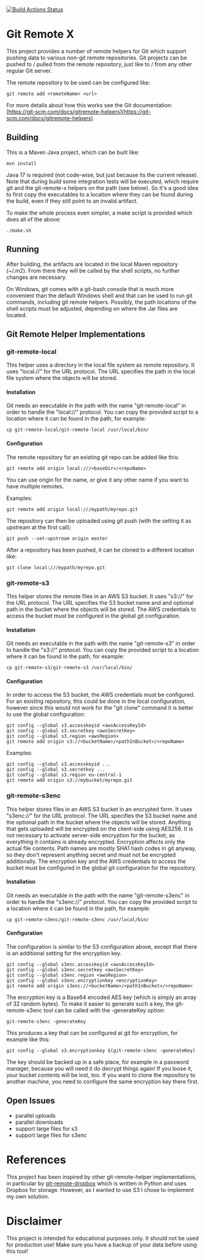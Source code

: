 [![Build Actions Status](https://github.com/phaensgen/git-remote-x/workflows/build/badge.svg)](https://github.com/phaensgen/git-remote-x/actions)

# Git Remote X
This project provides a number of remote helpers for Git which support pushing data to various non-git remote repositories.
Git projects can be pushed to / pulled from the remote repository, just like to / from any other regular Git server.

The remote repository to be used can be configured like:

```
git remote add <remoteName> <url>
```

For more details about how this works see the Git documentation: 
[https://git-scm.com/docs/gitremote-helpers](https://git-scm.com/docs/gitremote-helpers)

## Building
This is a Maven Java project, which can be built like:

```
mvn install
```

Java 17 is required (not code-wise, but just because its the current release).
Note that during build some integration tests will be executed, which require git and the git-remote-x helpers on the path (see below).
So it's a good idea to first copy the executables to a location where they can be found during the build, even if they still point
to an invalid artifact.

To make the whole process even simpler, a make script is provided which does all of the above:

```
./make.sh
```

## Running
After building, the artifacts are located in the local Maven repository (~/.m2). From there they will be called by the shell scripts,
no further changes are necessary.

On Windows, git comes with a git-bash console that is much more convenient than the default Windows shell and that can be used to
run git commands, including git remote helpers. Possibly, the path locations of the shell scripts must be adjusted, depending on where the Jar files are located.


## Git Remote Helper Implementations
### git-remote-local
This helper uses a directory in the local file system as remote repository. It uses "local://" for the URL protocol.
The URL specifies the path in the local file system where the objects will be stored.

#### Installation
Git needs an executable in the path with the name "git-remote-local" in order to handle the "local://" protocol.
You can copy the provided script to a location where it can be found in the path, for example:

```
cp git-remote-local/git-remote-local /usr/local/bin/
```

#### Configuration
The remote repository for an existing git repo can be added like this:

```
git remote add origin local:///<baseDir>/<repoName>
```

You can use origin for the name, or give it any other name if you want to have multiple remotes.

Examples:

```
git remote add origin local:///mypath/myrepo.git
```

The repository can then be uploaded using git push (with the setting it as upstream at the first call):

```
git push --set-upstream origin master
```

After a repository has been pushed, it can be cloned to a different location like:

```
git clone local:///mypath/myrepo.git
```


### git-remote-s3
This helper stores the remote files in an AWS S3 bucket. It uses "s3://" for the URL protocol.
The URL specifies the S3 bucket name and and optional path in the bucket where the objects will be stored.
The AWS credentials to access the bucket must be configured in the global git configuration.

#### Installation
Git needs an executable in the path with the name "git-remote-s3" in order to handle the "s3://" protocol.
You can copy the provided script to a location where it can be found in the path, for example:

```
cp git-remote-s3/git-remote-s3 /usr/local/bin/
```

#### Configuration
In order to access the S3 bucket, the AWS credentials must be configured. For an existing repository, this could be
done in the local configuration, however since this would not work for the "git clone" command it is better to use the global configuration:

```
git config --global s3.accesskeyid <awsAccessKeyId>
git config --global s3.secretkey <awsSecretKey>
git config --global s3.region <awsRegion>
git remote add origin s3://<bucketName>/<pathInBucket>/<repoName>
```

Examples:

```
git config --global s3.accesskeyid ...
git config --global s3.secretkey ...
git config --global s3.region eu-central-1
git remote add origin s3://mybucket/myrepo.git
```


### git-remote-s3enc
This helper stores files in an AWS S3 bucket in an encrypted form. It uses "s3enc://" for the URL protocol.
The URL specifies the S3 bucket name and the optional path in the bucket where the objects will be stored.
Anything that gets uploaded will be encrypted on the client-side using AES256. It is not necessary to activate server-side
encryption for the bucket, as everything it contains is already encrypted.
Encryption affects only the actual file contents. Path names are mostly SHA1 hash codes in git anyway, so they don't represent anything secret
and must not be encrypted additionally.
The encryption key and the AWS credentials to access the bucket must be configured in the global git configuration for the repository.

#### Installation
Git needs an executable in the path with the name "git-remote-s3enc" in order to handle the "s3enc://" protocol.
You can copy the provided script to a location where it can be found in the path, for example:

```
cp git-remote-s3enc/git-remote-s3enc /usr/local/bin/
```

#### Configuration
The configuration is similar to the S3 configuration above, except that there is an additional setting for the
encryption key.

```
git config --global s3enc.accesskeyid <awsAccessKeyId>
git config --global s3enc.secretkey <awsSecretKey>
git config --global s3enc.region <awsRegion>
git config --global s3enc.encryptionkey <encryptionKey>
git remote add origin s3enc://<bucketName>/<pathInBucket>/<repoName>
```

The encryption key is a Base64 encoded AES key (which is simply an array of 32 random bytes). To make it easier to generate such a key,
the git-remote-s3enc tool can be called with the -generateKey option:

```
git-remote-s3enc -generateKey
```

This produces a key that can be configured at git for encryption, for example like this:

```
git config --global s3.encryptionkey $(git-remote-s3enc -generateKey)
```

The key should be backed up in a safe place, for example in a password manager, because you will need it do decrypt things again!
If you loose it, your bucket contents will be lost, too. 
If you want to clone the repository to another machine, you need to configure the same encryption key there first.

## Open Issues
* parallel uploads
* parallel downloads
* support large files for s3
* support large files for s3enc

# References
This project has been inspired by other git-remote-helper implementations, in particular by
[git-remote-dropbox](https://github.com/anishathalye/git-remote-dropbox) which is written in Python and uses Dropbox for storage.
However, as I wanted to use S3 I chose to implement my own solution.


# Disclaimer
This project is intended for educational purposes only. It should not be used for production use! Make sure you have a backup of your data
before using this tool!
